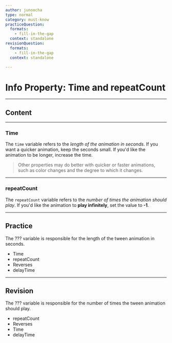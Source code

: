 ```yaml
---
author: junoocha
type: normal
category: must-know
practiceQuestion:
  formats:
    - fill-in-the-gap
  context: standalone
revisionQuestion:
  formats:
    - fill-in-the-gap
  context: standalone

---
```


# Info Property: Time and repeatCount
---

## Content

---

### Time
The `time` variable refers to the *length of the animation in seconds*. If you want a quicker animation, keep the seconds small. If you'd like the animation to be longer, increase the time. 

> Other properties may do better with quicker or faster animations, such as color changes and the degree to which it changes.

---

### repeatCount

The `repeatCount` variable refers to the *number of times the animation should play*. If you'd like the animation to **play infinitely**, set the value to **-1**.

---

## Practice
The ??? variable is responsible for the length of the tween animation in seconds.
- Time
- repeatCount
- Reverses
- delayTime

---

## Revision
The ??? variable is responsible for the number of times the tween animation should play.
- repeatCount
- Reverses
- Time
- delayTime